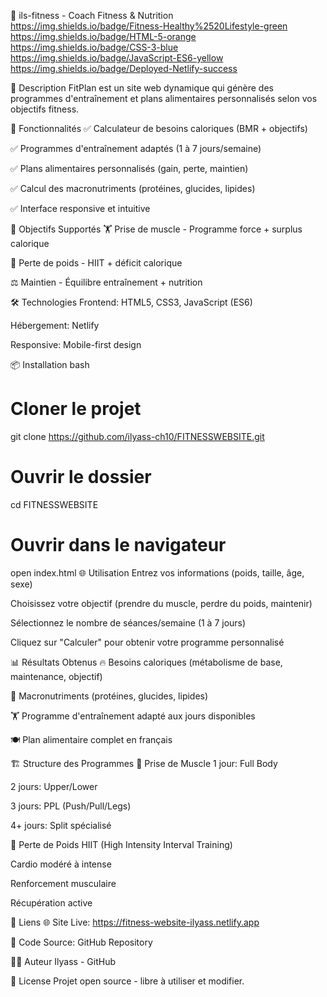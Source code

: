 💪 ils-fitness - Coach Fitness & Nutrition
https://img.shields.io/badge/Fitness-Healthy%2520Lifestyle-green
https://img.shields.io/badge/HTML-5-orange
https://img.shields.io/badge/CSS-3-blue
https://img.shields.io/badge/JavaScript-ES6-yellow
https://img.shields.io/badge/Deployed-Netlify-success

📖 Description
FitPlan est un site web dynamique qui génère des programmes d'entraînement et plans alimentaires personnalisés selon vos objectifs fitness.

🚀 Fonctionnalités
✅ Calculateur de besoins caloriques (BMR + objectifs)

✅ Programmes d'entraînement adaptés (1 à 7 jours/semaine)

✅ Plans alimentaires personnalisés (gain, perte, maintien)

✅ Calcul des macronutriments (protéines, glucides, lipides)

✅ Interface responsive et intuitive

🎯 Objectifs Supportés
🏋️ Prise de muscle - Programme force + surplus calorique

🏃 Perte de poids - HIIT + déficit calorique

⚖️ Maintien - Équilibre entraînement + nutrition

🛠️ Technologies
Frontend: HTML5, CSS3, JavaScript (ES6)

Hébergement: Netlify

Responsive: Mobile-first design

📦 Installation
bash
# Cloner le projet
git clone https://github.com/ilyass-ch10/FITNESSWEBSITE.git

# Ouvrir le dossier
cd FITNESSWEBSITE

# Ouvrir dans le navigateur
open index.html
🌐 Utilisation
Entrez vos informations (poids, taille, âge, sexe)

Choisissez votre objectif (prendre du muscle, perdre du poids, maintenir)

Sélectionnez le nombre de séances/semaine (1 à 7 jours)

Cliquez sur "Calculer" pour obtenir votre programme personnalisé

📊 Résultats Obtenus
🔥 Besoins caloriques (métabolisme de base, maintenance, objectif)

🥩 Macronutriments (protéines, glucides, lipides)

🏋️ Programme d'entraînement adapté aux jours disponibles

🍽️ Plan alimentaire complet en français

🏗️ Structure des Programmes
🎯 Prise de Muscle
1 jour: Full Body

2 jours: Upper/Lower

3 jours: PPL (Push/Pull/Legs)

4+ jours: Split spécialisé

🏃 Perte de Poids
HIIT (High Intensity Interval Training)

Cardio modéré à intense

Renforcement musculaire

Récupération active

🔗 Liens
🌐 Site Live: https://fitness-website-ilyass.netlify.app

📱 Code Source: GitHub Repository

👨‍💻 Auteur
Ilyass - GitHub

📄 License
Projet open source - libre à utiliser et modifier.
